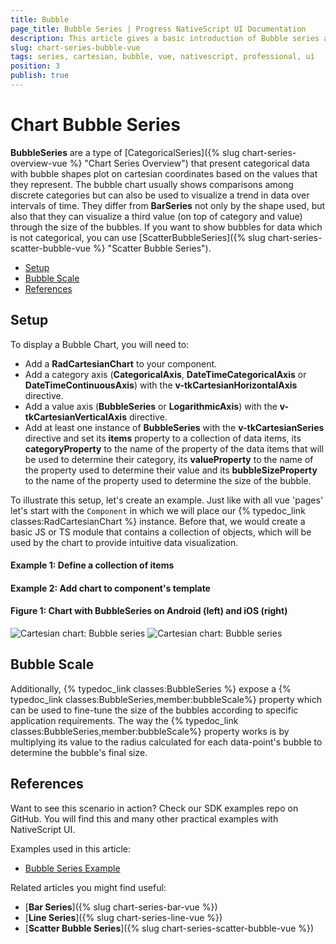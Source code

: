 ```yaml
---
title: Bubble
page_title: Bubble Series | Progress NativeScript UI Documentation
description: This article gives a basic introduction of Bubble series and continues with a sample scenario of how Bubble series are used.
slug: chart-series-bubble-vue
tags: series, cartesian, bubble, vue, nativescript, professional, ui
position: 3
publish: true
---
```


# Chart Bubble Series

**BubbleSeries** are a type of [CategoricalSeries]({% slug chart-series-overview-vue %} "Chart Series Overview") that present categorical data with bubble shapes plot on cartesian coordinates based on the values that they represent. The bubble chart usually shows comparisons among discrete categories but can also be used to visualize a trend in data over intervals of time. They differ from **BarSeries** not only by the shape used, but also that they can visualize a third value (on top of category and value) through the size of the bubbles. If you want to show bubbles for data which is not categorical, you can use [ScatterBubbleSeries]({% slug chart-series-scatter-bubble-vue %} "Scatter Bubble Series").

* [Setup](#setup)
* [Bubble Scale](#bubble-scale)
* [References](#references)

## Setup

To display a Bubble Chart, you will need to:
- Add a **RadCartesianChart** to your component.
- Add a category axis (**CategoricalAxis**, **DateTimeCategoricalAxis** or **DateTimeContinuousAxis**) with the **v-tkCartesianHorizontalAxis** directive.
- Add a value axis (**BubbleSeries** or **LogarithmicAxis**) with the **v-tkCartesianVerticalAxis** directive.
- Add at least one instance of **BubbleSeries**  with the **v-tkCartesianSeries** directive and set its **items** property to a collection of data items, its **categoryProperty** to the name of the property of the data items that will be used to determine their category, its **valueProperty** to the name of the property used to determine their value and its **bubbleSizeProperty** to the name of the property used to determine the size of the bubble.

To illustrate this setup, let's create an example. Just like with all vue 'pages' let's start with the `Component` in which we will place our {% typedoc_link classes:RadCartesianChart %} instance. Before that, we would create a basic JS or TS module that contains a collection of objects, which will be used by the chart to provide intuitive data visualization.
 
 #### Example 1: Define a collection of items

<snippet id='chart-bubble-data-vue'/>

#### Example 2: Add chart to component's template

<snippet id='chart-bubble-vue'/>

#### Figure 1: Chart with BubbleSeries on Android (left) and iOS (right)

![Cartesian chart: Bubble series](../../../../../docs/ui/img/ns_ui/bubble_series_android.png "Bubble series on Android.") ![Cartesian chart: Bubble series](../../../../../docs/ui/img/ns_ui/bubble_series_ios.png "Bubble series on iOS.")

## Bubble Scale

Additionally, {% typedoc_link classes:BubbleSeries %} expose a {% typedoc_link classes:BubbleSeries,member:bubbleScale%} property which can be used to fine-tune the size of the bubbles according to specific application requirements. The way the {% typedoc_link classes:BubbleSeries,member:bubbleScale%} property works is by multiplying its value to the radius calculated for each data-point's bubble to determine the bubble's final size.

## References

Want to see this scenario in action?
Check our SDK examples repo on GitHub. You will find this and many other practical examples with NativeScript UI.

Examples used in this article:

* [Bubble Series Example](https://github.com/NativeScript/nativescript-ui-samples-vue/tree/master/chart/app/examples/series)

Related articles you might find useful:

* [**Bar Series**]({% slug chart-series-bar-vue %})
* [**Line Series**]({% slug chart-series-line-vue %})
* [**Scatter Bubble Series**]({% slug chart-series-scatter-bubble-vue %})

